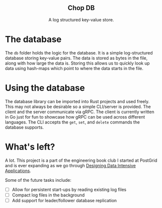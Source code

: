 <h2 align="center">
    Chop DB
</h2>

<p align="center">
    A log structured key-value store.
</p>

# The database

The `db` folder holds the logic for the database. It is a simple log-structured database storing key-value pairs. The data is stored as bytes in the file, along with how large the data is. Storing this allows us to quickly look up data using hash-maps which point to where the data starts in the file.

# Using the database 

The database library can be imported into Rust projects and used freely. This may not always be desirable so a simple CLI/server is provided. The client and the server communicate via gRPC. The client is currently written in Go just for fun to showcase how gRPC can be used across different languages. The CLI accepts the `get`, `set`, and `delete` commands the database supports.

# What's left?

A lot. This project is a part of the engineering book club I started at PostGrid and is ever expanding as we go through [Designing Data Intensive Applications](#https://dataintensive.net/).

Some of the future tasks include:

- [ ] Allow for persistent start-ups by reading existing log files
- [ ] Compact log files in the background 
- [ ] Add support for leader/follower database replication 
